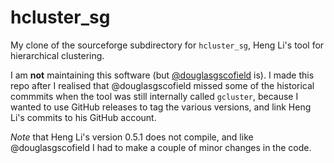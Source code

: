 # hcluster_sg

My clone of the sourceforge subdirectory for `hcluster_sg`, Heng Li's tool for hierarchical clustering.

I am **not** maintaining this software (but [@douglasgscofield](https://github.com/douglasgscofield/hcluster) is).
I made this repo after I realised that @douglasgscofield missed some of the historical commmits when the tool was still internally called `gcluster`, because I wanted to use GitHub releases to tag the various versions, and link Heng Li's commits to his GitHub account.

*Note* that Heng Li's version 0.5.1 does not compile, and like @douglasgscofield I had to make a couple of minor changes in the code.
